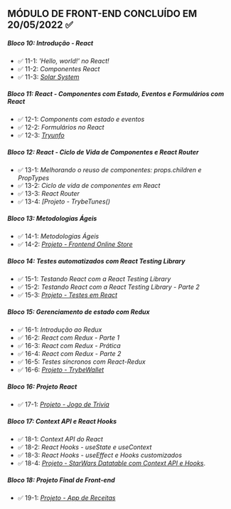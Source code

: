 ## MÓDULO DE FRONT-END CONCLUÍDO EM 20/05/2022 :white_check_mark:

##### Bloco 10: Introdução - React

- :white_check_mark: 11-1: _'Hello, world!' no React!_
- :white_check_mark: 11-2: _Componentes React_
- :white_check_mark: 11-3: _[Solar System]()_

##### Bloco 11: React - Componentes com Estado, Eventos e Formulários com React

- :white_check_mark: 12-1: _Components com estado e eventos_
- :white_check_mark: 12-2: _Formulários no React_
- :white_check_mark: 12-3: _[Tryunfo]()_

##### Bloco 12: React - Ciclo de Vida de Componentes e React Router

- :white_check_mark: 13-1: _Melhorando o reuso de componentes: props.children e PropTypes_
- :white_check_mark: 13-2: _Ciclo de vida de componentes em React_
- :white_check_mark: 13-3: _React Router_
- :white_check_mark: 13-4: _[Projeto - TrybeTunes()_

##### Bloco 13: Metodologias Ágeis

- :white_check_mark: 14-1: _Metodologias Ágeis_
- :white_check_mark: 14-2: _[Projeto - Frontend Online Store]()_

##### Bloco 14: Testes automatizados com React Testing Library

- :white_check_mark: 15-1: _Testando React com a React Testing Library_
- :white_check_mark: 15-2: _Testando React com a React Testing Library - Parte 2_
- :white_check_mark: 15-3: _[Projeto - Testes em React]()_

##### Bloco 15: Gerenciamento de estado com Redux

- :white_check_mark: 16-1: _Introdução ao Redux_
- :white_check_mark: 16-2: _React com Redux - Parte 1_
- :white_check_mark: 16-3: _React com Redux - Prática_
- :white_check_mark: 16-4: _React com Redux - Parte 2_
- :white_check_mark: 16-5: _Testes síncronos com React-Redux_
- :white_check_mark: 16-6: _[Projeto - TrybeWallet]()_

##### Bloco 16: Projeto React

- :white_check_mark: 17-1: _[Projeto - Jogo de Trivia]()_

##### Bloco 17: Context API e React Hooks

- :white_check_mark: 18-1: _Context API do React_
- :white_check_mark: 18-2: _React Hooks - useState e useContext_
- :white_check_mark: 18-3: _React Hooks - useEffect e Hooks customizados_
- :white_check_mark: 18-4: _[Projeto - StarWars Datatable com Context API e Hooks]()_.

##### Bloco 18: Projeto Final de Front-end

- :white_check_mark: 19-1: _[Projeto - App de Receitas]()_
